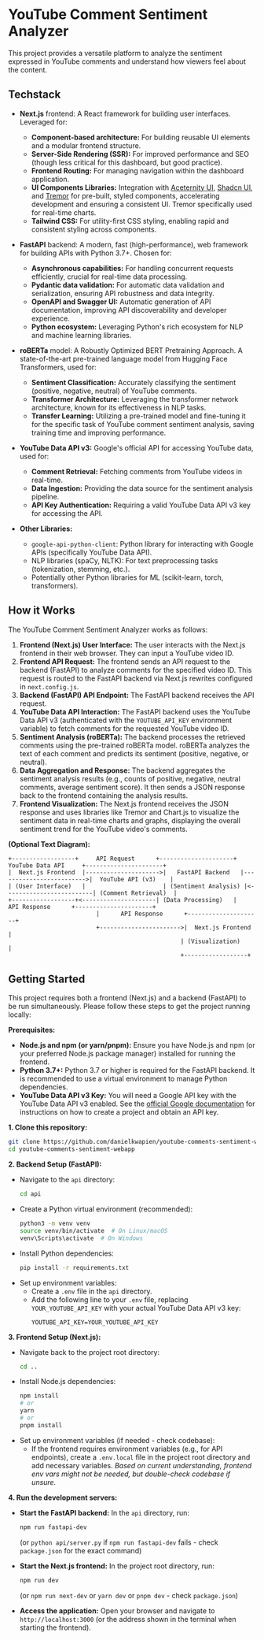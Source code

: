 # YouTube Comment Sentiment Analyzer

This project provides a versatile platform to analyze the sentiment expressed in YouTube comments and understand how viewers feel about the content.

## Techstack

*   **Next.js** frontend:  A React framework for building user interfaces.  Leveraged for:
    *   **Component-based architecture:**  For building reusable UI elements and a modular frontend structure.
    *   **Server-Side Rendering (SSR):**  For improved performance and SEO (though less critical for this dashboard, but good practice).
    *   **Frontend Routing:**  For managing navigation within the dashboard application.
    *   **UI Components Libraries:**  Integration with [Aceternity UI](https://ui.aceternity.com/), [Shadcn UI](https://ui.shadcn.com/), and [Tremor](https://www.tremor.so/) for pre-built, styled components, accelerating development and ensuring a consistent UI.  Tremor specifically used for real-time charts.
    *   **Tailwind CSS:**  For utility-first CSS styling, enabling rapid and consistent styling across components.

*   **FastAPI** backend: A modern, fast (high-performance), web framework for building APIs with Python 3.7+.  Chosen for:
    *   **Asynchronous capabilities:**  For handling concurrent requests efficiently, crucial for real-time data processing.
    *   **Pydantic data validation:**  For automatic data validation and serialization, ensuring API robustness and data integrity.
    *   **OpenAPI and Swagger UI:**  Automatic generation of API documentation, improving API discoverability and developer experience.
    *   **Python ecosystem:**  Leveraging Python's rich ecosystem for NLP and machine learning libraries.

*   **roBERTa** model:  A Robustly Optimized BERT Pretraining Approach.  A state-of-the-art pre-trained language model from Hugging Face Transformers, used for:
    *   **Sentiment Classification:**  Accurately classifying the sentiment (positive, negative, neutral) of YouTube comments.
    *   **Transformer Architecture:**  Leveraging the transformer network architecture, known for its effectiveness in NLP tasks.
    *   **Transfer Learning:**  Utilizing a pre-trained model and fine-tuning it for the specific task of YouTube comment sentiment analysis, saving training time and improving performance.

*   **YouTube Data API v3:**  Google's official API for accessing YouTube data, used for:
    *   **Comment Retrieval:**  Fetching comments from YouTube videos in real-time.
    *   **Data Ingestion:**  Providing the data source for the sentiment analysis pipeline.
    *   **API Key Authentication:**  Requiring a valid YouTube Data API v3 key for accessing the API.

*   **Other Libraries:**
    *   `google-api-python-client`: Python library for interacting with Google APIs (specifically YouTube Data API).
    *   NLP libraries (spaCy, NLTK):  For text preprocessing tasks (tokenization, stemming, etc.).
    *   Potentially other Python libraries for ML (scikit-learn, torch, transformers).


## How it Works

The YouTube Comment Sentiment Analyzer works as follows:

1.  **Frontend (Next.js) User Interface:**  The user interacts with the Next.js frontend in their web browser.  They can input a YouTube video ID.
2.  **Frontend API Request:**  The frontend sends an API request to the backend (FastAPI) to analyze comments for the specified video ID.  This request is routed to the FastAPI backend via Next.js rewrites configured in `next.config.js`.
3.  **Backend (FastAPI) API Endpoint:**  The FastAPI backend receives the API request.
4.  **YouTube Data API Interaction:**  The FastAPI backend uses the YouTube Data API v3 (authenticated with the `YOUTUBE_API_KEY` environment variable) to fetch comments for the requested YouTube video ID.
5.  **Sentiment Analysis (roBERTa):**  The backend processes the retrieved comments using the pre-trained roBERTa model.  roBERTa analyzes the text of each comment and predicts its sentiment (positive, negative, or neutral).
6.  **Data Aggregation and Response:**  The backend aggregates the sentiment analysis results (e.g., counts of positive, negative, neutral comments, average sentiment score).  It then sends a JSON response back to the frontend containing the analysis results.
7.  **Frontend Visualization:**  The Next.js frontend receives the JSON response and uses libraries like Tremor and Chart.js to visualize the sentiment data in real-time charts and graphs, displaying the overall sentiment trend for the YouTube video's comments.

**(Optional Text Diagram):**

```
+------------------+     API Request      +---------------------+      YouTube Data API     +----------------------+
|  Next.js Frontend  |--------------------->|   FastAPI Backend   |------------------------->|  YouTube API (v3)    |
| (User Interface)   |                      | (Sentiment Analysis) |<-------------------------| (Comment Retrieval)  |
+------------------+<---------------------| (Data Processing)   |      API Response      +----------------------+
                         |      API Response      +---------------------+
                         +----------------------->|  Next.js Frontend  |
                                                 | (Visualization)     |
                                                 +------------------+
```

## Getting Started

This project requires both a frontend (Next.js) and a backend (FastAPI) to be run simultaneously.  Please follow these steps to get the project running locally:

**Prerequisites:**

*   **Node.js and npm (or yarn/pnpm):**  Ensure you have Node.js and npm (or your preferred Node.js package manager) installed for running the frontend.
*   **Python 3.7+:** Python 3.7 or higher is required for the FastAPI backend.  It is recommended to use a virtual environment to manage Python dependencies.
*   **YouTube Data API v3 Key:**  You will need a Google API key with the YouTube Data API v3 enabled.  See the [official Google documentation](https://developers.google.com/youtube/v3/getting-started) for instructions on how to create a project and obtain an API key.

**1. Clone this repository:**

```bash
git clone https://github.com/danielkwapien/youtube-comments-sentiment-webapp
cd youtube-comments-sentiment-webapp
```

**2. Backend Setup (FastAPI):**

*   Navigate to the `api` directory:
    ```bash
    cd api
    ```
*   Create a Python virtual environment (recommended):
    ```bash
    python3 -m venv venv
    source venv/bin/activate  # On Linux/macOS
    venv\Scripts\activate  # On Windows
    ```
*   Install Python dependencies:
    ```bash
    pip install -r requirements.txt
    ```
*   Set up environment variables:
    *   Create a `.env` file in the `api` directory.
    *   Add the following line to your `.env` file, replacing `YOUR_YOUTUBE_API_KEY` with your actual YouTube Data API v3 key:
        ```
        YOUTUBE_API_KEY=YOUR_YOUTUBE_API_KEY
        ```

**3. Frontend Setup (Next.js):**

*   Navigate back to the project root directory:
    ```bash
    cd ..
    ```
*   Install Node.js dependencies:
    ```bash
    npm install
    # or
    yarn
    # or
    pnpm install
    ```
*   Set up environment variables (if needed - check codebase):
    *   If the frontend requires environment variables (e.g., for API endpoints), create a `.env.local` file in the project root directory and add necessary variables.  *Based on current understanding, frontend env vars might not be needed, but double-check codebase if unsure.*

**4. Run the development servers:**

*   **Start the FastAPI backend:**  In the `api` directory, run:
    ```bash
    npm run fastapi-dev
    ```
    (or `python api/server.py` if `npm run fastapi-dev` fails - check `package.json` for the exact command)
*   **Start the Next.js frontend:** In the project root directory, run:
    ```bash
    npm run dev
    ```
    (or `npm run next-dev` or `yarn dev` or `pnpm dev` - check `package.json`)

*   **Access the application:**  Open your browser and navigate to `http://localhost:3000` (or the address shown in the terminal when starting the frontend).
